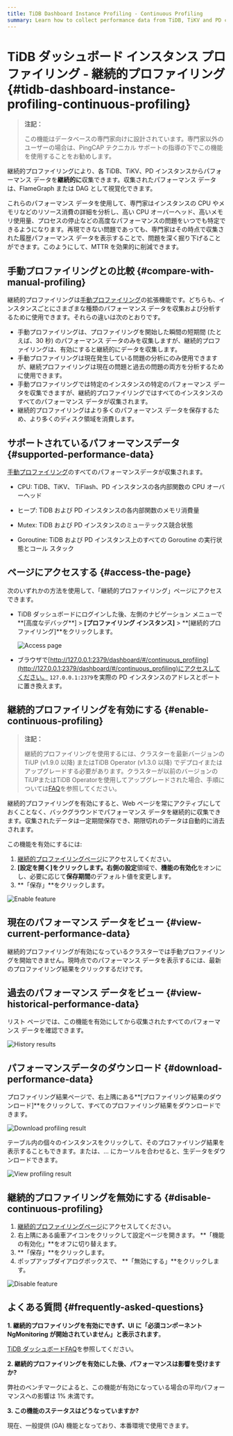 ```yaml
---
title: TiDB Dashboard Instance Profiling - Continuous Profiling
summary: Learn how to collect performance data from TiDB, TiKV and PD continuously to reduce MTTR.
---
```


# TiDB ダッシュボード インスタンス プロファイリング - 継続的プロファイリング {#tidb-dashboard-instance-profiling-continuous-profiling}

> **注記：**
>
> この機能はデータベースの専門家向けに設計されています。専門家以外のユーザーの場合は、PingCAP テクニカル サポートの指導の下でこの機能を使用することをお勧めします。

継続的プロファイリングにより、各 TiDB、TiKV、PD インスタンスからパフォーマンス データを**継続的に**収集できます。収集されたパフォーマンス データは、FlameGraph または DAG として視覚化できます。

これらのパフォーマンス データを使用して、専門家はインスタンスの CPU やメモリなどのリソース消費の詳細を分析し、高い CPU オーバーヘッド、高いメモリ使用量、プロセスの停止などの高度なパフォーマンスの問題をいつでも特定できるようになります。再現できない問題であっても、専門家はその時点で収集された履歴パフォーマンス データを表示することで、問題を深く掘り下げることができます。このようにして、MTTR を効果的に削減できます。

## 手動プロファイリングとの比較 {#compare-with-manual-profiling}

継続的プロファイリングは[手動プロファイリング](/dashboard/dashboard-profiling.md)の拡張機能です。どちらも、インスタンスごとにさまざまな種類のパフォーマンス データを収集および分析するために使用できます。それらの違いは次のとおりです。

-   手動プロファイリングは、プロファイリングを開始した瞬間の短期間 (たとえば、30 秒) のパフォーマンス データのみを収集しますが、継続的プロファイリングは、有効にすると継続的にデータを収集します。
-   手動プロファイリングは現在発生している問題の分析にのみ使用できますが、継続プロファイリングは現在の問題と過去の問題の両方を分析するために使用できます。
-   手動プロファイリングでは特定のインスタンスの特定のパフォーマンス データを収集できますが、継続的プロファイリングではすべてのインスタンスのすべてのパフォーマンス データが収集されます。
-   継続的プロファイリングはより多くのパフォーマンス データを保存するため、より多くのディスク領域を消費します。

## サポートされているパフォーマンスデータ {#supported-performance-data}

[手動プロファイリング](/dashboard/dashboard-profiling.md#supported-performance-data)のすべてのパフォーマンスデータが収集されます。

-   CPU: TiDB、TiKV、 TiFlash、PD インスタンスの各内部関数の CPU オーバーヘッド

-   ヒープ: TiDB および PD インスタンスの各内部関数のメモリ消費量

-   Mutex: TiDB および PD インスタンスのミューテックス競合状態

-   Goroutine: TiDB および PD インスタンス上のすべての Goroutine の実行状態とコール スタック

## ページにアクセスする {#access-the-page}

次のいずれかの方法を使用して、「継続的プロファイリング」ページにアクセスできます。

-   TiDB ダッシュボードにログインした後、左側のナビゲーション メニューで**[高度なデバッグ**] &gt; **[プロファイリング インスタンス]** &gt; **[継続的プロファイリング]**をクリックします。

    ![Access page](https://docs-download.pingcap.com/media/images/docs/dashboard/dashboard-conprof-access.png)

-   ブラウザで[http://127.0.0.1:2379/dashboard/#/continuous_profiling](http://127.0.0.1:2379/dashboard/#/continuous_profiling)にアクセスしてください。 `127.0.0.1:2379`を実際の PD インスタンスのアドレスとポートに置き換えます。

## 継続的プロファイリングを有効にする {#enable-continuous-profiling}

> **注記：**
>
> 継続的プロファイリングを使用するには、クラスターを最新バージョンのTiUP (v1.9.0 以降) またはTiDB Operator (v1.3.0 以降) でデプロイまたはアップグレードする必要があります。クラスターが以前のバージョンのTiUPまたはTiDB Operatorを使用してアップグレードされた場合、手順については[FAQ](/dashboard/dashboard-faq.md#a-required-component-ngmonitoring-is-not-started-error-is-shown)を参照してください。

継続的プロファイリングを有効にすると、Web ページを常にアクティブにしておくことなく、バックグラウンドでパフォーマンス データを継続的に収集できます。収集されたデータは一定期間保存でき、期限切れのデータは自動的に消去されます。

この機能を有効にするには:

1.  [継続的プロファイリングページ](#access-the-page)にアクセスしてください。
2.  **[設定を開く]**をクリックします。右側の**設定**領域で、**機能の有効化**をオンにし、必要に応じて**保存期間**のデフォルト値を変更します。
3.  **「保存」**をクリックします。

![Enable feature](https://docs-download.pingcap.com/media/images/docs/dashboard/dashboard-conprof-start.png)

## 現在のパフォーマンス データをビュー {#view-current-performance-data}

継続的プロファイリングが有効になっているクラスターでは手動プロファイリングを開始できません。現時点でのパフォーマンス データを表示するには、最新のプロファイリング結果をクリックするだけです。

## 過去のパフォーマンス データをビュー {#view-historical-performance-data}

リスト ページでは、この機能を有効にしてから収集されたすべてのパフォーマンス データを確認できます。

![History results](https://docs-download.pingcap.com/media/images/docs/dashboard/dashboard-conprof-history.png)

## パフォーマンスデータのダウンロード {#download-performance-data}

プロファイリング結果ページで、右上隅にある**[プロファイリング結果のダウンロード]**をクリックして、すべてのプロファイリング結果をダウンロードできます。

![Download profiling result](https://docs-download.pingcap.com/media/images/docs/dashboard/dashboard-conprof-download.png)

テーブル内の個々のインスタンスをクリックして、そのプロファイリング結果を表示することもできます。または、... にカーソルを合わせると、生データをダウンロードできます。

![View profiling result](https://docs-download.pingcap.com/media/images/docs/dashboard/dashboard-conprof-single.png)

## 継続的プロファイリングを無効にする {#disable-continuous-profiling}

1.  [継続的プロファイリングページ](#access-the-page)にアクセスしてください。
2.  右上隅にある歯車アイコンをクリックして設定ページを開きます。 **「機能の有効化」**をオフに切り替えます。
3.  **「保存」**をクリックします。
4.  ポップアップダイアログボックスで、 **「無効にする」**をクリックします。

![Disable feature](https://docs-download.pingcap.com/media/images/docs/dashboard/dashboard-conprof-stop.png)

## よくある質問 {#frequently-asked-questions}

**1. 継続的プロファイリングを有効にできず、UI に「必須コンポーネントNgMonitoring が開始されていません」と表示されます**。

[TiDB ダッシュボードFAQ](/dashboard/dashboard-faq.md#a-required-component-ngmonitoring-is-not-started-error-is-shown)を参照してください。

**2. 継続的プロファイリングを有効にした後、パフォーマンスは影響を受けますか?**

弊社のベンチマークによると、この機能が有効になっている場合の平均パフォーマンスへの影響は 1% 未満です。

**3. この機能のステータスはどうなっていますか?**

現在、一般提供 (GA) 機能となっており、本番環境で使用できます。
